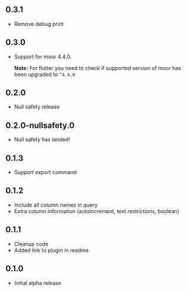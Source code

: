 ## 0.3.1

- Remove debug print

## 0.3.0

- Support for moor 4.4.0.

  **Note:** For flutter you need to check if supported version of moor has been upgraded to `^4.4.0`

## 0.2.0

- Null safety release

## 0.2.0-nullsafety.0

- Null safety has landed!

## 0.1.3

- Support export command

## 0.1.2

- Include all column names in query
- Extra column information (autoIncrement, text restrictions, boolean)

## 0.1.1

- Cleanup code
- Added link to plugin in readme

## 0.1.0

- Initial alpha release
